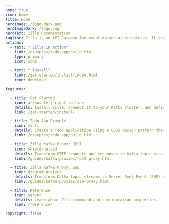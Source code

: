 ```yaml
---
home: true
icon: home
title: Home
heroImage: /logo-dark.png
heroImageDark: /logo.png
heroText: Zilla Documentation
tagline: Zilla is an API Gateway for event-driven architectures. It securely interfaces web apps, IoT clients, and microservices to Apache Kafka® via declaratively defined API endpoints.
actions:
  - text: " Zilla in Action"
    link: /examples/todo-app/build.html
    type: primary
    icon: code

  - text: " Install"
    link: /get-started/install/index.html
    icon: download

features:

  - title: Get Started
    icon: arrows-left-right-to-line
    details: Install Zilla, connect it to your Kafka Cluster, and define your first API endpoints.
    link: /get-started/install/

  - title: Todo App Example
    icon: vault
    details: Create a Todo application using a CQRS design pattern that's backed by Apache Kafka and Zilla. 
    link: /examples/todo-app/build.html

  - title: Zilla Kafka Proxy: REST
    icon: shield-halved
    details: Transform HTTP requests and responses to Kafka topic streams with control over the topic, message key, message headers, message value and reply-to topic. 
    link: /guides/kafka-proxies/rest-proxy.html

  - title: Zilla Kafka Proxy: SSE
    icon: diagram-project
    details: Transform Kafka topic streams to Server Sent Event (SSE) streams for reliable data streaming/pushing down to web clients.
    link: /guides/kafka-proxies/sse-proxy.html

  - title: Reference
    icon: server
    details: Learn about Zilla command and configuration properties.
    link: /reference/

copyright: false
---
```

